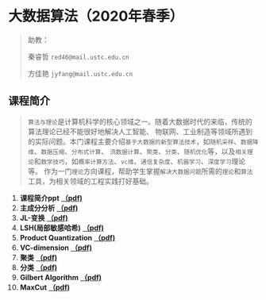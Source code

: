 # 大数据算法（2020年春季）

> 助教：
>
> 秦睿哲 `red46@mail.ustc.edu.cn` 
>
> 方佳艳 `jyfang@mail.ustc.edu.cn`

## 课程简介

> `算法与理论`是计算机科学的核心领域之一。随着大数据时代的来临，传统的算法理论已经不能很好地解决人工智能、 物联网、工业制造等领域所遇到的实际问题。本门课程主要介绍`基于大数据的新型算法技术`，如`随机采样`、`数据降维`、`数据压缩`、`分布式计算`、 `流数据计算`、`聚类`、`分类`、`随机优化`等，以及`相关理论`和`数学技巧`，如`概率计算方法`、`vc维`、`通信复杂度`、`机器学习`、`深度学习`理论等。 作为一门`理论`方向课程，帮助学生掌握`解决大数据问题`所需的`理论`和`算法`工具，为相关领域的工程实践打好基础。

1. **课程简介ppt** [**（pdf)**](http://staff.ustc.edu.cn/~huding/data_pdf/introduction.pdf)
2. **主成分分析** [**（pdf)**](http://staff.ustc.edu.cn/~huding/data_pdf/pca.pdf)
3. **JL-变换** [**（pdf)**](http://staff.ustc.edu.cn/~huding/data_pdf/jl.pdf)
4. **LSH(局部敏感哈希)** [**（pdf)**](http://staff.ustc.edu.cn/~huding/data_pdf/LSH.pdf)
5. **Product Quantization** [**（pdf)**](http://staff.ustc.edu.cn/~huding/data_pdf/ProductQuantization.pdf)
6. **VC-dimension** [**（pdf)**](http://staff.ustc.edu.cn/~huding/data_pdf/VC-dimension.pdf)
7. **聚类** [**（pdf)**](http://staff.ustc.edu.cn/~huding/data_pdf/聚类.pdf)
8. **分类** [**（pdf)**](http://staff.ustc.edu.cn/~huding/data_pdf/Classification.pdf)
9. **Gilbert Algorithm** [**（pdf)**](http://staff.ustc.edu.cn/~huding/data_pdf/GilbertAlgorithm.pdf)
10. **MaxCut** [**（pdf)**](http://staff.ustc.edu.cn/~huding/data_pdf/MaxCut.pdf)
